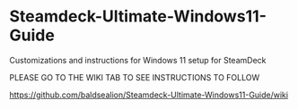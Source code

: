 # Steamdeck-Ultimate-Windows11-Guide
Customizations and instructions for Windows 11 setup for SteamDeck

PLEASE GO TO THE WIKI TAB TO SEE INSTRUCTIONS TO FOLLOW

https://github.com/baldsealion/Steamdeck-Ultimate-Windows11-Guide/wiki
